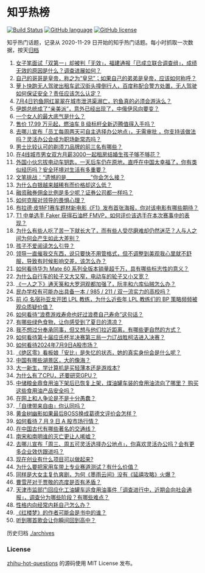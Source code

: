 # 知乎热榜
[![Build Status](https://github.com/ToWeLong/zhihu-hot-questions/workflows/CI/badge.svg)](https://github.com/ToWeLong/zhihu-hot-questions/actions)
[![GitHub language](https://img.shields.io/badge/language-golang-orange.svg)](https://golang.org/)
[![GitHub license](https://img.shields.io/github/license/ToWeLong/zhihu-hot-questions)](https://github.com/ToWeLong/zhihu-hot-questions/blob/main/LICENSE)

知乎热门话题，记录从 2020-11-29 日开始的知乎热门话题。每小时抓取一次数据，按天[归档](./archives)

<!-- BEGIN -->

1. [女子笔面试「双第一」却被判「无效」，福建通报「已成立联合调查组」，成绩无效的原因是什么？调查进展如何？](https://www.zhihu.com/question/661029623)
1. [自己的哥哥是皇帝，称之为“皇兄”；如果自己的弟弟是皇帝，应该如何称呼？](https://www.zhihu.com/question/661057913)
1. [萝卜快跑无人驾驶出租车武汉街头撞倒行人，百度称配合警方处置，无人驾驶如何保证安全？责任应该怎么认定？](https://www.zhihu.com/question/661156013)
1. [7月4日钓鱼网红翠翠在城市泄洪渠溺亡，钓鱼真的必须会游泳么？](https://www.zhihu.com/question/660925913)
1. [伊朗总统成了“亲美派”，意外已经出现了，中俄伊风向要变？](https://www.zhihu.com/question/661135986)
1. [一个女人的最大底气是什么？](https://www.zhihu.com/question/657481037)
1. [售价 17.99 万元起，燃油车 B 级标杆全新迈腾值得入手吗？](https://www.zhihu.com/question/661173308)
1. [去哪儿宣布「员工每周两天可自主选择办公地点」，无需审批 ，你支持该做法吗？灵活办公会成为职场新常态吗？](https://www.zhihu.com/question/661139283)
1. [男士比较认可的剃须刀品牌的前三名有哪些？](https://www.zhihu.com/question/603809184)
1. [在4线城市男女双方月薪3000一起租房结婚生孩子够不够花？](https://www.zhihu.com/question/660970531)
1. [外国小伙忘拔电动车钥匙，一天后车仍在原地，直呼在中国太幸福了，你有类似经历吗？安全环境对生活有多重要？](https://www.zhihu.com/question/661035909)
1. [文笔挑战：“遗憾的是__________”你会怎么接？](https://www.zhihu.com/question/657212866)
1. [为什么白银越来越稀有而价格却这么低？](https://www.zhihu.com/question/56864369)
1. [融资融券佣金比例是多少呢？证券公司都一样吗？](https://www.zhihu.com/question/410228679)
1. [如何克服对领导的畏惧心理？](https://www.zhihu.com/question/661075983)
1. [布拉德·皮特F1赛车题材新电影《F1》发布首张海报，你对该电影有哪些期待？](https://www.zhihu.com/question/660882218)
1. [T1 中单选手 Faker 获得石油杯 FMVP，如何评价该选手在本次赛事中的表现？](https://www.zhihu.com/question/661029107)
1. [为什么有些人吃了苦一下就长大了，而有些人受尽磨难却仍然迷茫？人与人之间为何会产生如此大差别？](https://www.zhihu.com/question/660756695)
1. [孩子不爱阅读怎么引导？](https://www.zhihu.com/question/658474100)
1. [领导一直催我交东西，说只要快不用管格式，但不调整到美观我心里就不舒服，导致有时候影响交差，该怎么办？](https://www.zhihu.com/question/660814441)
1. [如何看待华为 Mate  60 系列全版本销量超千万，具有哪些标志性的意义？](https://www.zhihu.com/question/661143392)
1. [为什么自行车的轮子又大又窄，电动车的轮子又小又宽？](https://www.zhihu.com/question/657427157)
1. [《一人之下》通天箓和大罗洞观都加强了，阮丰和六库仙贼怎么办？](https://www.zhihu.com/question/661028796)
1. [民办学校有可能办出具备一本 / 985 / 211 / 双一流实力的高校吗？](https://www.zhihu.com/question/661024154)
1. [前 iG 名宿孙亚龙开团 LPL 教练，为什么近些年 LPL 教练们的 BP 策略频频被观众质疑价值？](https://www.zhihu.com/question/661069465)
1. [如何看待“浪费游戏寿命也好过浪费自己寿命”这句话？](https://www.zhihu.com/question/659330763)
1. [有哪些绿色食物，让你感受到了夏日的清凉？](https://www.zhihu.com/question/658257702)
1. [我不想过分奉承同事，但又想与他们拉近距离，有哪些更自然的方式？](https://www.zhihu.com/question/660814398)
1. [如何看待第十届应氏杯半决赛第三局一力辽战胜柯洁进入决赛？](https://www.zhihu.com/question/661134460)
1. [如何看待2024年7月9日A股市场？](https://www.zhihu.com/question/661118380)
1. [《绝区零》看板娘「安比」是失忆的状态，她的真实身份会是什么呢？](https://www.zhihu.com/question/661061266)
1. [中国有哪些湖景区，大的像海？](https://www.zhihu.com/question/660620571)
1. [大一新生，学计算机是买轻薄本还是游戏本?](https://www.zhihu.com/question/659669252)
1. [为什么有了CPU，还要研究GPU？](https://www.zhihu.com/question/660424819)
1. [中储粮金鼎食用油下架后已恢复上架，煤油罐车装的食用油流向了哪里？ 购买这些食用油产品安全吗？](https://www.zhihu.com/question/661124515)
1. [在网上和人争论是不是十分愚蠢？](https://www.zhihu.com/question/511104487)
1. [「自律带来自由」你认同吗？](https://www.zhihu.com/question/660772768)
1. [黄金树幽影如果最后BOSS换成葛德文评价会怎样？](https://www.zhihu.com/question/659855394)
1. [如何看待 7 月 9 日 A 股市场行情？](https://www.zhihu.com/question/661118652)
1. [在中国古代有哪些著名的交通线？](https://www.zhihu.com/question/659662103)
1. [南宋和南明谁的灭亡更让人唏嘘？](https://www.zhihu.com/question/660660292)
1. [去哪儿宣布「周三、周五可灵活选择办公地点」，你喜欢灵活办公吗？会有更多企业效仿跟进吗？](https://www.zhihu.com/question/661137090)
1. [现在创业有什么项目可以做起来?](https://www.zhihu.com/question/660546174)
1. [为什么要把家用车带上专业赛道测试？有什么价值？](https://www.zhihu.com/question/661130530)
1. [同样是大女主复仇爽剧，为何《墨雨云间》没有《延禧攻略》火爆？](https://www.zhihu.com/question/660652476)
1. [曹雪芹对于贾敬的态度是否有矛盾？](https://www.zhihu.com/question/658151161)
1. [天津市监部门回应化工油罐车运食用油事件「调查进行中，近期会向社会通报」，调查分为哪些阶段？有哪些难点？](https://www.zhihu.com/question/661122127)
1. [性格内向经常内耗自己怎么办？](https://www.zhihu.com/question/661086933)
1. [《红楼梦》的作者可能会是书中的谁？](https://www.zhihu.com/question/660083375)
1. [听到哪首歌会让你瞬间回到高中？](https://www.zhihu.com/question/658013795)

<!-- END -->

历史归档 [./archives](./archives)


### License
[zhihu-hot-questions](https://github.com/towelong/zhihu-hot-questions) 的源码使用 MIT License 发布。